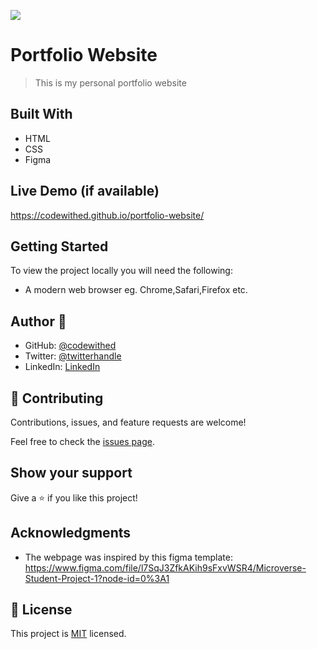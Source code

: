 ![](https://img.shields.io/badge/Microverse-blueviolet)

# Portfolio Website

> This is my personal portfolio website


## Built With

- HTML
- CSS
- Figma

## Live Demo (if available)

 https://codewithed.github.io/portfolio-website/


## Getting Started

To view the project locally you will need the following:
- A modern web browser eg. Chrome,Safari,Firefox etc.



## Author 👤

- GitHub: [@codewithed](https://github.com/codewithed)
- Twitter: [@twitterhandle](https://twitter.com/meet__ed)
- LinkedIn: [LinkedIn](https://www.linkedin.com/in/edmund-yaw-debrah-054461235/)


## 🤝 Contributing

Contributions, issues, and feature requests are welcome!

Feel free to check the [issues page](../../issues/).

## Show your support

Give a ⭐️ if you like this project!

## Acknowledgments

- The webpage was inspired by this figma template:
https://www.figma.com/file/l7SqJ3ZfkAKih9sFxvWSR4/Microverse-Student-Project-1?node-id=0%3A1

## 📝 License

This project is [MIT](./MIT.md) licensed.
